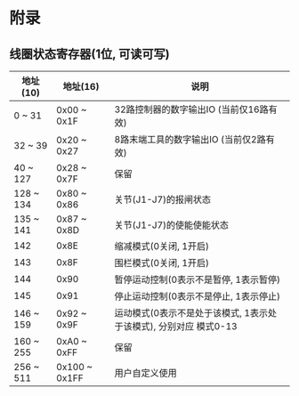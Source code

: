 # 附录

## 线圈状态寄存器(1位, 可读可写)



| 地址(10)     | 地址(16)         | 说明                                      |
| ---------- | -------------- | --------------------------------------- |
| 0 \~ 31    | 0x00 \~ 0x1F   | 32路控制器的数字输出IO (当前仅16路有效)                |
| 32 \~ 39   | 0x20 \~ 0x27   | 8路末端⼯具的数字输出IO (当前仅2路有效)                 |
| 40 \~ 127  | 0x28 \~ 0x7F   | 保留                                      |
| 128 \~ 134 | 0x80 \~ 0x86   | 关节(J1-J7)的报闸状态                          |
| 135 \~ 141 | 0x87 \~ 0x8D   | 关节(J1-J7)的使能使能状态                        |
| 142        | 0x8E           | 缩减模式(0关闭, 1开启)                          |
| 143        | 0x8F           | 围栏模式(0关闭, 1开启)                          |
| 144        | 0x90           | 暂停运动控制(0表⽰不是暂停, 1表⽰暂停)                  |
| 145        | 0x91           | 停⽌运动控制(0表⽰不是停⽌, 1表⽰停⽌)                  |
| 146 \~ 159 | 0x92 \~ 0x9F   | 运动模式(0表⽰不是处于该模式, 1表⽰处于该模式), 分别对应 模式0-13 |
| 160 \~ 255 | 0xA0 \~ 0xFF   | 保留                                      |
| 256 \~ 511 | 0x100 \~ 0x1FF | ⽤户⾃定义使⽤                                 |





